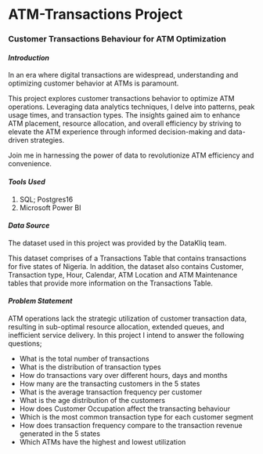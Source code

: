 # ATM-Transactions Project

### Customer Transactions Behaviour for ATM Optimization

#### _Introduction_
In an era where digital transactions are widespread, understanding and optimizing customer behavior at ATMs is paramount.

This project explores customer transactions behavior to optimize ATM operations. Leveraging data analytics techniques, I delve into patterns, peak usage times, and transaction types. The insights gained aim to enhance ATM placement, resource allocation, and overall efficiency by striving to elevate the ATM experience through informed decision-making and data-driven strategies. 

Join me in harnessing the power of data to revolutionize ATM efficiency and convenience.

#### _Tools Used_
1. SQL; Postgres16
2. Microsoft Power BI

#### _Data Source_
The dataset used in this project was provided by the DataKliq team. 

This dataset comprises of a Transactions Table that contains transactions for five states of Nigeria. In addition, the dataset also contains Customer, Transaction type, Hour, Calendar, ATM Location and ATM Maintenance tables that provide more information on the Transactions Table.

#### _Problem Statement_
ATM operations lack the strategic utilization of customer transaction data, resulting in sub-optimal resource allocation, extended queues, and inefficient service delivery. 
In this  project I intend to answer the following questions;
+ What is the total number of transactions
+ What is the distribution of transaction types
+ How do transactions vary over different hours, days and months
+ How many are the transacting customers in the 5 states
+ What is the average transaction frequency per customer
+ What is the age distribution of the customers
+ How does Customer Occupation affect the transacting behaviour
+ Which is the most common transaction type for each customer segment
+ How does transaction frequency compare to the transaction revenue generated in the 5 states
+ Which ATMs have the highest and lowest utilization



